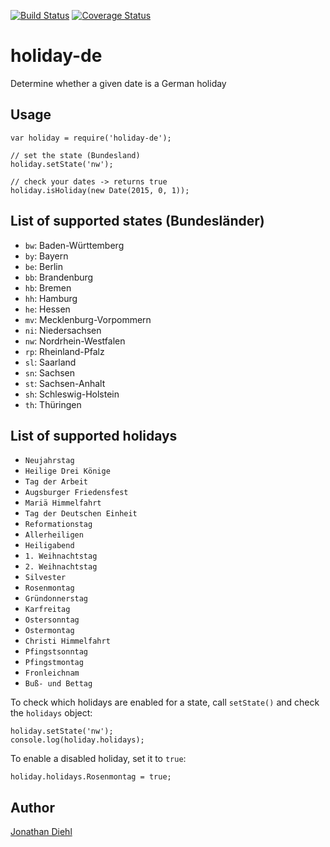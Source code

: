[![Build Status](https://travis-ci.org/jdiehl/holiday-de.svg)](https://travis-ci.org/jdiehl/holiday-de) [![Coverage Status](https://coveralls.io/repos/jdiehl/holiday-de/badge.svg)](https://coveralls.io/r/jdiehl/holiday-de)

# holiday-de

Determine whether a given date is a German holiday

## Usage

```
var holiday = require('holiday-de');

// set the state (Bundesland)
holiday.setState('nw');

// check your dates -> returns true
holiday.isHoliday(new Date(2015, 0, 1));
```

## List of supported states (Bundesländer)

* `bw`: Baden-Württemberg
* `by`: Bayern
* `be`: Berlin
* `bb`: Brandenburg
* `hb`: Bremen
* `hh`: Hamburg
* `he`: Hessen
* `mv`: Mecklenburg-Vorpommern
* `ni`: Niedersachsen
* `nw`: Nordrhein-Westfalen
* `rp`: Rheinland-Pfalz
* `sl`: Saarland
* `sn`: Sachsen
* `st`: Sachsen-Anhalt
* `sh`: Schleswig-Holstein
* `th`: Thüringen

## List of supported holidays

* `Neujahrstag`
* `Heilige Drei Könige`
* `Tag der Arbeit`
* `Augsburger Friedensfest`
* `Mariä Himmelfahrt`
* `Tag der Deutschen Einheit`
* `Reformationstag`
* `Allerheiligen`
* `Heiligabend`
* `1. Weihnachtstag`
* `2. Weihnachtstag`
* `Silvester`
* `Rosenmontag`
* `Gründonnerstag`
* `Karfreitag`
* `Ostersonntag`
* `Ostermontag`
* `Christi Himmelfahrt`
* `Pfingstsonntag`
* `Pfingstmontag`
* `Fronleichnam`
* `Buß- und Bettag`

To check which holidays are enabled for a state, call `setState()` and check the `holidays` object:

```
holiday.setState('nw');
console.log(holiday.holidays);
```

To enable a disabled holiday, set it to `true`:

```
holiday.holidays.Rosenmontag = true;
```

## Author

[Jonathan Diehl](https://github.com/jdiehl)
